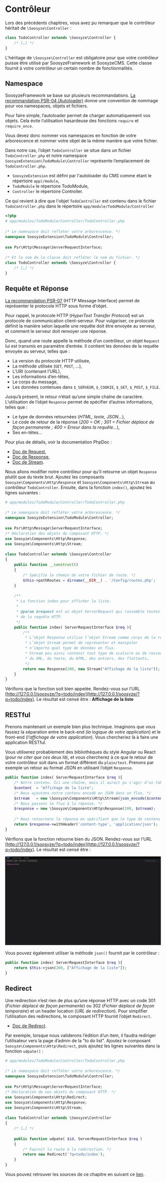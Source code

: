 # Contrôleur

Lors des précédents chapitres, vous avez pu remarquer que le contrôleur héritait de `\Soosyze\Controller` :

```php
class TodoController extends \Soosyze\Controller { 
    /* […] */
}
```

L’héritage de `\Soosyze\Controller` est obligatoire pour que votre contrôleur puisse être utilisé par SoosyzeFramework et SoosyzeCMS. Cette classe fournit à votre contrôleur un certain nombre de fonctionnalités.

## Namespace

SoosyzeFramework se base sur plusieurs recommandations.
[La recommandation PSR-04 (Autoloader)](https://www.php-fig.org/psr/psr-4/) donne une convention de nommage pour vos namespaces, objets et fichiers.

Pour faire simple, l’autoloader permet de charger automatiquement vos objets. Cela évite l’utilisation hasardeuse des fonctions `require` et `require_once`.

Vous devez donc nommer vos namespaces en fonction de votre arborescence et nommer votre objet de la même manière que votre fichier.

Dans notre cas, l’objet `TodoController` se situe dans un fichier `TodoController.php` et notre namespace `SoosyzeExtension\TodoModule\Controller` représente l’emplacement de `TodoController.php`.
- `SoosyzeExtension` est défini par l'autoloader du CMS comme étant le répertoire `app)/module`,
- `TodoModule` le répertoire TodoModule,
- `Controller` le répertoire Controller.

Ce qui revient à dire que l'objet `TodoController` est contenu dans le fichier `TodoController.php` dans le répertoire `app/module/TodoModule/Controller`

```php
<?php
# app/modules/TodoModule/Controller/TodoController.php

/* Le namespace doit refléter votre arborescence. */
namespace SoosyzeExtension\TodoModule\Controller;

use Psr\Http\Message\ServerRequestInterface;

/* Et le nom de la classe doit refléter le nom du fichier. */
class TodoController extends \Soosyze\Controller { 
    /* […] */
}
```

## Requête et Réponse

[La recommandation PSR-07](https://www.php-fig.org/psr/psr-7/) (HTTP Message Interface) permet de représenter le protocole HTTP sous forme d’objet.

Pour rappel, le protocole HTTP (*HyperText Transfer Protocol*) est un protocole de communication client-serveur. Pour vulgariser, ce protocole définit la manière selon laquelle une requête doit être envoyée au serveur, et comment le serveur doit renvoyer une réponse.

Donc, quand une route appelle la méthode d’un contrôleur, un objet `Request` lui est transmis en paramètre d’entrée. Il contient les données de la requête envoyée au serveur, telles que :

* La version du protocole HTTP utilisée,
* La méthode utilisée (`GET`, `POST`, …),
* L’URI (contenant l’URL),
* Les informations d’en-têtes,
* Le corps du message,
* Les données contenues dans `$_SERVEUR`, `$_COOKIE`, `$_GET`, `$_POST`, `$_FILE`.

Jusqu’à présent, le retour n’était qu’une simple chaîne de caractère. L’utilisation de l’objet `Response` permet de spécifier d’autres informations, telles que :

* Le type de données retournées (*HTML, texte, JSON…*),
* Le code de retour de la réponse (*200 = OK ; 301 = Fichier déplacé de façon permanente ; 400 = Erreur dans la requête…*),
* Ses en-têtes…

Pour plus de détails, voir la documentation PhpDoc :

* [Doc de Request](https://api.soosyze.com/Soosyze/Components/Http/Request.html),
* [Doc de Response](https://api.soosyze.com/Soosyze/Components/Http/Response.html),
* [Doc de Stream](https://api.soosyze.com/Soosyze/Components/Http/Stream.html).

Nous allons modifier notre contrôleur pour qu’il retourne un objet `Response` plutôt que du texte brut.
Ajoutez les composants `Soosyze\Components\Http\Response` et `Soosyze\Components\Http\Stream` au contrôleur `TodoController`. Ensuite, dans la fonction `index()`, ajoutez les lignes suivantes :

```php
# app/modules/TodoModule/Controller/TodoController.php

/* Le namespace doit refléter votre arborescence. */
namespace SoosyzeExtension\TodoModule\Controller;

use Psr\Http\Message\ServerRequestInterface;
/* Déclaration des objets du composant HTTP. */
use Soosyze\Components\Http\Response;
use Soosyze\Components\Http\Stream;

class TodoController extends \Soosyze\Controller
{
    public function __construct()
    {
        /* Spécifie le chemin de votre fichier de route. */
        $this->pathRoutes = dirname(__DIR__) . '/Config/routes.php';
    }

    /**
     * La fonction index pour afficher la liste.
     *
     * @param $request est un objet ServerRequest qui rassemble toutes les données
     * de la requête HTTP.
     */
    public function index( ServerRequestInterface $req ){
        /** 
         * L’objet Response utilise l’objet Stream comme corps de la réponse.
         * L’objet Stream permet de représenter et manipuler 
         * n’importe quel type de données en flux.
         * Stream peu ainsi contenir tout type de scalaire ou de ressources comme du JSON, 
         * du XML, du texte, du HTML, des entiers, des flottants…
         */
        return new Response(200, new Stream("Affichage de la liste"));
    }
}
```

Vérifions que la fonction soit bien appelée.
Rendez-vous sur l’URL [http://127.0.0.1/soosyze/?q=todo/index](http://127.0.0.1/soosyze/?q=todo/index).
Le résultat est censé être : **Affichage de la liste**

## RESTful

Prenons maintenant un exemple bien plus technique. Imaginons que vous fassiez la séparation entre le back-end (*la logique de votre application*) et le front-end (*l’affichage de votre application*). Vous chercheriez là à faire une application RESTful. 

Vous utiliserez probablement des bibliothèques du style Angular ou React (*pour ne citer que ces deux là*), et vous chercherez à ce que le retour de votre contrôleur soit dans un format différent du `plain/text`. Prenons par exemple un retour au format JSON en utilisant l’objet `Response`.

```php
public function index( ServerRequestInterface $req ){
    /* Notre contenu. Ici une chaîne, mais il aurait pu s’agir d’un tableau. */
    $content  = "Affichage de la liste";
    /* Nous ajoutons notre contenu encodé en JSON dans un flux. */
    $stream   = new \Soosyze\Components\Http\Stream(json_encode($content));
    /* Nous passons le flux à la réponse. */
    $response = new \Soosyze\Components\Http\Response(200, $stream);

    /* Nous retournons la réponse en spécifiant que le type de contenu est du JSON. */
    return $response->withHeader('content-type', 'application/json');
}
```

Vérifions que la fonction retourne bien du JSON.
Rendez-vous sur l’URL [http://127.0.0.1/soosyze/?q=todo/index](http://127.0.0.1/soosyze/?q=todo/index).
Le résultat est censé être : 

![Illustration 08_controleur-restful.png](/assets/development/08_controleur-restful.png)

Vous pouvez également utiliser la méthode `json()` fournit par le contrôleur :

```php
public function index( ServerRequestInterface $req ){
    return $this->json(200, ["Affichage de la liste"]);
}
```


## Redirect

Une redirection n’est rien de plus qu’une réponse HTTP avec un code 301 (*Fichier déplacé de façon permanente*) ou 302 (*Fichier déplacé de façon temporaire*) et un header location (*URL de redirection*). Pour simplifier l’utilisation des redirections, le composant HTTP fournit l’objet `Redirect`.

* [Doc de Redirect](https://api.soosyze.com/Soosyze/Components/Http/Redirect.html).

Par exemple, lorsque nous validerons l’édition d’un item, il faudra rediriger l’utilisateur vers la page d’admin de la "to do list". Ajoutez le composant `Soosyze\Components\Http\Redirect`, puis ajoutez les lignes suivantes dans la fonction `udpate()` :

```php
# app/modules/TodoModule/Controller/TodoController.php

/* Le namespace doit refléter votre arborescence. */
namespace SoosyzeExtension\TodoModule\Controller;

use Psr\Http\Message\ServerRequestInterface;
/* Déclaration de nos objets du composant HTTP. */
use Soosyze\Components\Http\Redirect;
use Soosyze\Components\Http\Response;
use Soosyze\Components\Http\Stream;

class TodoController extends \Soosyze\Controller
{
    /* […] */

    public function udpate( $id, ServerRequestInterface $req )
    {
        /* Fournit la route à la redirection. */
        return new Redirect('?q=todo/index');
    }
}
```

Vous pouvez retrouver les sources de ce chapitre en suivant ce [lien](/development/module/src/08_controleur).
